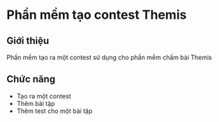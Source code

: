 # Phần mềm tạo contest Themis
## Giới thiệu
Phần mềm tạo ra một contest sử dụng cho phần mềm chấm bài Themis

## Chức năng
* Tạo ra một contest
* Thêm bài tập
* Thêm test cho một bài tập

